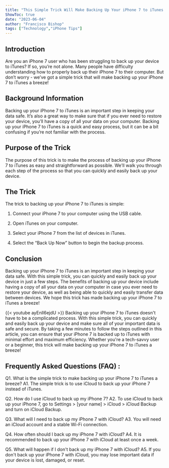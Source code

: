 ```yaml
---
title: "This Simple Trick Will Make Backing Up Your iPhone 7 to iTunes a Breeze!"
ShowToc: true 
date: "2023-06-04"
author: "Francisco Bishop" 
tags: ["Technology","iPhone Tips"]
---
```

## Introduction

Are you an iPhone 7 user who has been struggling to back up your device to iTunes? If so, you’re not alone. Many people have difficulty understanding how to properly back up their iPhone 7 to their computer. But don’t worry - we’ve got a simple trick that will make backing up your iPhone 7 to iTunes a breeze!

## Background Information

Backing up your iPhone 7 to iTunes is an important step in keeping your data safe. It’s also a great way to make sure that if you ever need to restore your device, you’ll have a copy of all your data on your computer. Backing up your iPhone 7 to iTunes is a quick and easy process, but it can be a bit confusing if you’re not familiar with the process.

## Purpose of the Trick

The purpose of this trick is to make the process of backing up your iPhone 7 to iTunes as easy and straightforward as possible. We’ll walk you through each step of the process so that you can quickly and easily back up your device.

## The Trick

The trick to backing up your iPhone 7 to iTunes is simple:

1. Connect your iPhone 7 to your computer using the USB cable.

2. Open iTunes on your computer.

3. Select your iPhone 7 from the list of devices in iTunes.

4. Select the “Back Up Now” button to begin the backup process.

## Conclusion

Backing up your iPhone 7 to iTunes is an important step in keeping your data safe. With this simple trick, you can quickly and easily back up your device in just a few steps. The benefits of backing up your device include having a copy of all your data on your computer in case you ever need to restore your device, as well as being able to quickly and easily transfer data between devices. We hope this trick has made backing up your iPhone 7 to iTunes a breeze!

{{< youtube ayEnll6ejdU >}} 
Backing up your iPhone 7 to iTunes doesn't have to be a complicated process. With this simple trick, you can quickly and easily back up your device and make sure all of your important data is safe and secure. By taking a few minutes to follow the steps outlined in this article, you can ensure that your iPhone 7 is backed up to iTunes with minimal effort and maximum efficiency. Whether you're a tech-savvy user or a beginner, this trick will make backing up your iPhone 7 to iTunes a breeze!

## Frequently Asked Questions (FAQ) :
Q1. What is the simple trick to make backing up your iPhone 7 to iTunes a breeze?
A1. The simple trick is to use iCloud to back up your iPhone 7 instead of iTunes. 

Q2. How do I use iCloud to back up my iPhone 7?
A2. To use iCloud to back up your iPhone 7, go to Settings > [your name] > iCloud > iCloud Backup and turn on iCloud Backup.

Q3. What will I need to back up my iPhone 7 with iCloud?
A3. You will need an iCloud account and a stable Wi-Fi connection.

Q4. How often should I back up my iPhone 7 with iCloud?
A4. It is recommended to back up your iPhone 7 with iCloud at least once a week.

Q5. What will happen if I don't back up my iPhone 7 with iCloud?
A5. If you don't back up your iPhone 7 with iCloud, you may lose important data if your device is lost, damaged, or reset.


